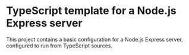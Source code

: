 # TypeScript template for a Node.js Express server

This project contains a basic configuration for a Node.js Express server,
configured to run from TypeScript sources.
